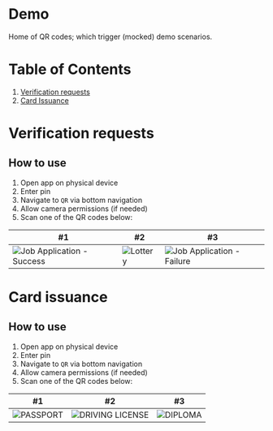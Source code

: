 # Demo

Home of QR codes; which trigger (mocked) demo scenarios.

# Table of Contents

1. [Verification requests](#verification-requests)
2. [Card Issuance](#card-issuance)

# Verification requests

## How to use

1. Open app on physical device
2. Enter pin
3. Navigate to `QR` via bottom navigation
4. Allow camera permissions (if needed)
5. Scan one of the QR codes below:

| #1                                                             | #2                                                         | #3                                                                          |
|----------------------------------------------------------------|------------------------------------------------------------|-----------------------------------------------------------------------------|
| ![Job Application - Success](qrs/job_application_complete.png) | ![Lottery](qrs/verification_request_lottery.png) | ![Job Application - Failure](qrs/job_application_incomplete.png) |

# Card issuance

## How to use

1. Open app on physical device
2. Enter pin
3. Navigate to `QR` via bottom navigation
4. Allow camera permissions (if needed)
5. Scan one of the QR codes below:

| #1                                            | #2                                                          | #3                                |
|-----------------------------------------------|-------------------------------------------------------------|-----------------------------------|
| ![PASSPORT](qrs/issue_passport.png) | ![DRIVING LICENSE](qrs/issue_driving_license.png) | ![DIPLOMA](qrs/issue_diploma.png) |

